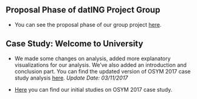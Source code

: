 
## Proposal Phase of datING Project Group

+ You can see the proposal phase of our group project [here](GTD/GTD.html).

## Case Study: Welcome to University

+ We made some changes on analysis, added more explanatory visualizations for our analysis. We’ve also added an introduction and conclusion part. You can find the updated version of OSYM 2017 case study analysis [here](files/Case_Study_1_Final.html). *Update Date: 03/11/2017*

+ [Here](files/Case_Study.html) you can find our initial studies on OSYM 2017 case study.



